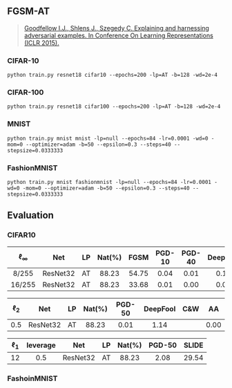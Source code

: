 

## FGSM-AT



> [Goodfellow I.J., Shlens J., Szegedy C. Explaining and harnessing adversarial examples. In Conference On Learning Representations (ICLR 2015).](http://arxiv.org/abs/1412.6572)


### CIFAR-10

    python train.py resnet18 cifar10 --epochs=200 -lp=AT -b=128 -wd=2e-4 

### CIFAR-100

    python train.py resnet18 cifar100 --epochs=200 -lp=AT -b=128 -wd=2e-4 

### MNIST

    python train.py mnist mnist -lp=null --epochs=84 -lr=0.0001 -wd=0 -mom=0 --optimizer=adam -b=50 --epsilon=0.3 --steps=40 --stepsize=0.0333333

### FashionMNIST

    python train.py mnist fashionmnist -lp=null --epochs=84 -lr=0.0001 -wd=0 -mom=0 --optimizer=adam -b=50 --epsilon=0.3 --steps=40 --stepsize=0.0333333



## Evaluation





### CIFAR10



| $\ell_{\infty}$ |   Net    |  LP  | Nat(%) | FGSM  | PGD-10 | PGD-40 | DeepFool |  AA  |
| :-------------: | :------: | :--: | :----: | :---: | :----: | :----: | :------: | :--: |
|      8/255      | ResNet32 |  AT  | 88.23  | 54.75 |  0.04  |  0.01  |   0.17   | 0.00 |
|     16/255      | ResNet32 |  AT  | 88.23  | 33.68 |  0.01  |  0.00  |   0.00   | 0.00 |



| $\ell_2$ |   Net    |  LP  | Nat(%) | PGD-50 | DeepFool | C&W  |  AA  |
| :------: | :------: | :--: | :----: | :----: | :------: | :--: | :--: |
|   0.5    | ResNet32 |  AT  | 88.23  |  0.01  |   1.14   |      | 0.00 |




| $\ell_1$ | leverage |   Net    |  LP  | Nat(%) | PGD-50 | SLIDE |
| :------: | :------: | :------: | :--: | :----: | :----: | :---: |
|    12    |   0.5    | ResNet32 |  AT  | 88.23  |  2.08  | 29.54 |



### FashoinMNIST



